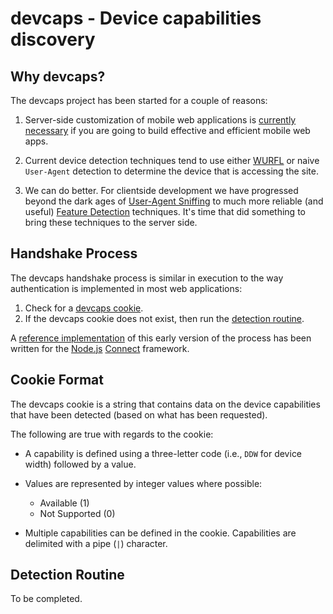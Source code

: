 # devcaps - Device capabilities discovery

## Why devcaps?

The devcaps project has been started for a couple of reasons:

1. Server-side customization of mobile web applications is [currently necessary](http://www.cloudfour.com/css-media-query-for-mobile-is-fools-gold/) if you are going to build effective and efficient mobile web apps.

2. Current device detection techniques tend to use either [WURFL](http://www.scientiamobile.com/) or naive `User-Agent` detection to determine the device that is accessing the site.

3. We can do better. For clientside development we have progressed beyond the dark ages of [User-Agent Sniffing](https://secure.wikimedia.org/wikipedia/en/wiki/Browser_sniffing) to much more reliable (and useful) [Feature Detection](http://www.html5rocks.com/en/tutorials/detection/index.html) techniques. It's time that did something to bring these techniques to the server side.

## Handshake Process

The devcaps handshake process is similar in execution to the way authentication is implemented in most web applications:

1. Check for a [devcaps cookie](#cookie-format).
2. If the devcaps cookie does not exist, then run the [detection routine](#detection-routine).

A [reference implementation](/devcaps/connect-devcaps) of this early version of the process has been written for the [Node.js](http://nodejs.org/) [Connect](http://senchalabs.github.com/connect/) framework.

<a id="cookie-format"></a>
## Cookie Format

The devcaps cookie is a string that contains data on the device capabilities that have been detected (based on what has been requested). 

The following are true with regards to the cookie:

- A capability is defined using a three-letter code (i.e., `DDW` for device width) followed by a value.

- Values are represented by integer values where possible:
	- Available (1)
	- Not Supported (0)

- Multiple capabilities can be defined in the cookie.  Capabilities are delimited with a pipe (`|`) character.

<a id="detection-routine"></a>
## Detection Routine

To be completed.
